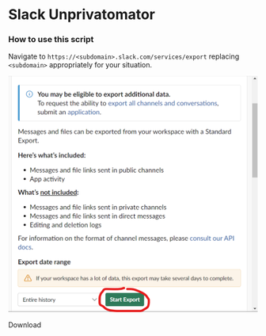 # Slack Unprivatomator


### How to use this script

Navigate to `https://<subdomain>.slack.com/services/export` replacing `<subdomain>`
appropriately for your situation.

<p align="center">
     <img src="https://github.com/eM7RON/Slack-Unprivatomator/blob/master/img/slack-export.png" alt="Slack Export" width="900"/>
</p>

Download
